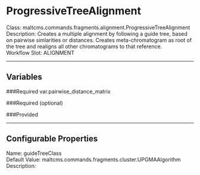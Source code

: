 # ProgressiveTreeAlignment
Class: maltcms.commands.fragments.alignment.ProgressiveTreeAlignment  
Description: Creates a multiple alignment by following a guide tree, based on pairwise simlarities or distances. Creates meta-chromatogram as root of the tree and realigns all other chromatograms to that reference.  
Workflow Slot: ALIGNMENT  

---

## Variables
###Required
var.pairwise_distance_matrix  

###Required (optional)

###Provided


---

## Configurable Properties
Name: guideTreeClass  
Default Value: maltcms.commands.fragments.cluster.UPGMAAlgorithm  
Description:   
  

